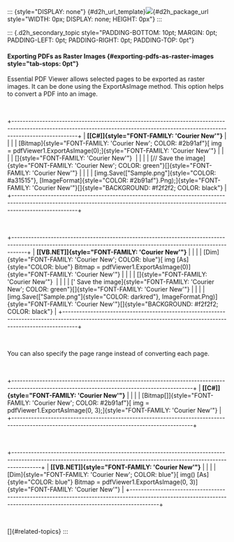 ::: {style="DISPLAY: none"}
[](ms-xhelp:///?Id=d2h_url_template){#d2h_url_template}![](!package_url!){#d2h_package_url style="WIDTH: 0px; DISPLAY: none; HEIGHT: 0px"}
:::

::: {.d2h_secondary_topic style="PADDING-BOTTOM: 10pt; MARGIN: 0pt; PADDING-LEFT: 0pt; PADDING-RIGHT: 0pt; PADDING-TOP: 0pt"}
#### Exporting PDFs as Raster Images {#exporting-pdfs-as-raster-images style="tab-stops: 0pt"}

Essential PDF Viewer allows selected pages to be exported as raster images. It can be done using the ExportAsImage method. This option helps to convert a PDF into an image.

 

+-----------------------------------------------------------------------------------------------------------------------------------------------------------------------------------+
| **[\[C#\]]{style="FONT-FAMILY: 'Courier New'"}**                                                                                                                                  |
|                                                                                                                                                                                   |
| [Bitmap]{style="FONT-FAMILY: 'Courier New'; COLOR: #2b91af"}[ img = pdfViewer1.ExportAsImage(0);]{style="FONT-FAMILY: 'Courier New'"}                                             |
|                                                                                                                                                                                   |
| []{style="FONT-FAMILY: 'Courier New'"}                                                                                                                                            |
|                                                                                                                                                                                   |
| [// Save the image]{style="FONT-FAMILY: 'Courier New'; COLOR: green"}[]{style="FONT-FAMILY: 'Courier New'"}                                                                       |
|                                                                                                                                                                                   |
| [img.Save([\"Sample.png\"]{style="COLOR: #a31515"}, [ImageFormat]{style="COLOR: #2b91af"}.Png);]{style="FONT-FAMILY: 'Courier New'"}[]{style="BACKGROUND: #f2f2f2; COLOR: black"} |
+-----------------------------------------------------------------------------------------------------------------------------------------------------------------------------------+

 

+-----------------------------------------------------------------------------------------------------------------------------------------------------------------+
| **[\[VB.NET\]]{style="FONT-FAMILY: 'Courier New'"}**                                                                                                            |
|                                                                                                                                                                 |
| [Dim]{style="FONT-FAMILY: 'Courier New'; COLOR: blue"}[ img [As]{style="COLOR: blue"} Bitmap = pdfViewer1.ExportAsImage(0)]{style="FONT-FAMILY: 'Courier New'"} |
|                                                                                                                                                                 |
| []{style="FONT-FAMILY: 'Courier New'"}                                                                                                                          |
|                                                                                                                                                                 |
| [\' Save the image]{style="FONT-FAMILY: 'Courier New'; COLOR: green"}[]{style="FONT-FAMILY: 'Courier New'"}                                                     |
|                                                                                                                                                                 |
| [img.Save([\"Sample.png\"]{style="COLOR: darkred"}, ImageFormat.Png)]{style="FONT-FAMILY: 'Courier New'"}[]{style="BACKGROUND: #f2f2f2; COLOR: black"}          |
+-----------------------------------------------------------------------------------------------------------------------------------------------------------------+

 

You can also specify the page range instead of converting each page.

 

+----------------------------------------------------------------------------------------------------------------------------------------------+
| **[\[C#\]]{style="FONT-FAMILY: 'Courier New'"}**                                                                                             |
|                                                                                                                                              |
| [Bitmap\[\]]{style="FONT-FAMILY: 'Courier New'; COLOR: #2b91af"}[ img = pdfViewer1.ExportAsImage(0, 3);]{style="FONT-FAMILY: 'Courier New'"} |
+----------------------------------------------------------------------------------------------------------------------------------------------+

 

+----------------------------------------------------------------------------------------------------------------------------------------------------------------------+
| **[\[VB.NET\]]{style="FONT-FAMILY: 'Courier New'"}**                                                                                                                 |
|                                                                                                                                                                      |
| [Dim]{style="FONT-FAMILY: 'Courier New'; COLOR: blue"}[ img() [As]{style="COLOR: blue"} Bitmap = pdfViewer1.ExportAsImage(0, 3)]{style="FONT-FAMILY: 'Courier New'"} |
+----------------------------------------------------------------------------------------------------------------------------------------------------------------------+

 

[]{#related-topics}
:::
